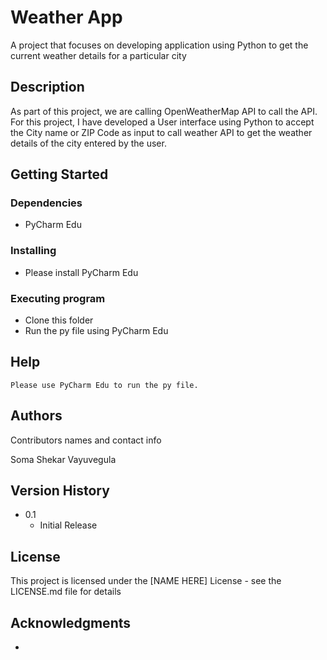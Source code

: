 # Weather App

A project that focuses on developing application using Python to get the current weather details for a particular city

## Description

   As part of this project, we are calling OpenWeatherMap API to call the API. For this project, I have developed a User interface using Python to accept the City name or ZIP Code as input to call weather API to get the weather details of the city entered by the user.
   

## Getting Started

### Dependencies

* PyCharm Edu

### Installing

* Please install PyCharm Edu

### Executing program

* Clone this folder
* Run the py file using PyCharm Edu

## Help

```
Please use PyCharm Edu to run the py file.
```

## Authors

Contributors names and contact info

Soma Shekar Vayuvegula

## Version History

* 0.1
    * Initial Release

## License

This project is licensed under the [NAME HERE] License - see the LICENSE.md file for details

## Acknowledgments

* 


